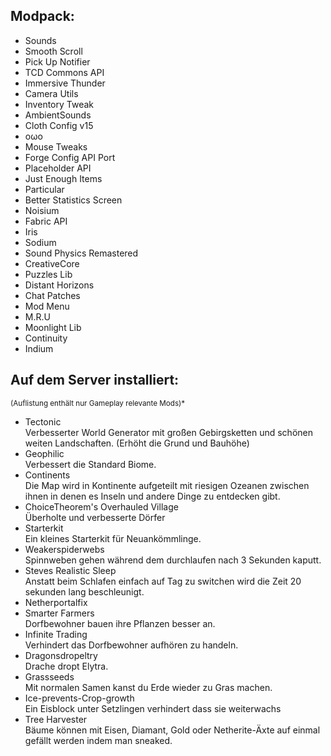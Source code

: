 ## Modpack: ##
- Sounds
- Smooth Scroll
- Pick Up Notifier
- TCD Commons API
- Immersive Thunder
- Camera Utils
- Inventory Tweak
- AmbientSounds
- Cloth Config v15
- oωo
- Mouse Tweaks
- Forge Config API Port
- Placeholder API
- Just Enough Items
- Particular
- Better Statistics Screen
- Noisium
- Fabric API
- Iris
- Sodium
- Sound Physics Remastered
- CreativeCore
- Puzzles Lib
- Distant Horizons
- Chat Patches
- Mod Menu
- M.R.U
- Moonlight Lib
- Continuity
- Indium

## Auf dem Server installiert: ##
<sup>(Auflistung enthält nur Gameplay relevante Mods)*</sup>
- Tectonic\
  Verbesserter World Generator mit großen Gebirgsketten und schönen weiten Landschaften. (Erhöht die Grund und Bauhöhe)
- Geophilic\
  Verbessert die Standard Biome.
- Continents\
  Die Map wird in Kontinente aufgeteilt mit riesigen Ozeanen zwischen ihnen in denen es Inseln und andere Dinge zu entdecken gibt.
- ChoiceTheorem's Overhauled Village\
  Überholte und verbesserte Dörfer
- Starterkit\
  Ein kleines Starterkit für Neuankömmlinge.
- Weakerspiderwebs\
  Spinnweben gehen während dem durchlaufen nach 3 Sekunden kaputt.
- Steves Realistic Sleep\
  Anstatt beim Schlafen einfach auf Tag zu switchen wird die Zeit 20 sekunden lang beschleunigt.
- Netherportalfix
- Smarter Farmers\
  Dorfbewohner bauen ihre Pflanzen besser an.
- Infinite Trading\
  Verhindert das Dorfbewohner aufhören zu handeln.
- Dragonsdropeltry\
  Drache dropt Elytra.
- Grassseeds\
  Mit normalen Samen kanst du Erde wieder zu Gras machen.
- Ice-prevents-Crop-growth\
  Ein Eisblock unter Setzlingen verhindert dass sie weiterwachs
- Tree Harvester\
  Bäume können mit Eisen, Diamant, Gold oder Netherite-Äxte auf einmal gefällt werden indem man sneaked.
